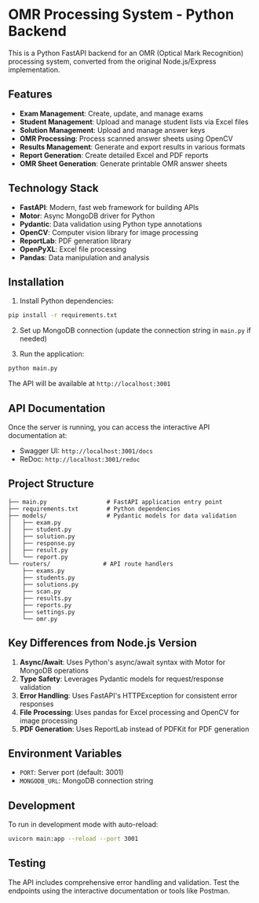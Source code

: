 # OMR Processing System - Python Backend

This is a Python FastAPI backend for an OMR (Optical Mark Recognition) processing system, converted from the original Node.js/Express implementation.

## Features

- **Exam Management**: Create, update, and manage exams
- **Student Management**: Upload and manage student lists via Excel files
- **Solution Management**: Upload and manage answer keys
- **OMR Processing**: Process scanned answer sheets using OpenCV
- **Results Management**: Generate and export results in various formats
- **Report Generation**: Create detailed Excel and PDF reports
- **OMR Sheet Generation**: Generate printable OMR answer sheets

## Technology Stack

- **FastAPI**: Modern, fast web framework for building APIs
- **Motor**: Async MongoDB driver for Python
- **Pydantic**: Data validation using Python type annotations
- **OpenCV**: Computer vision library for image processing
- **ReportLab**: PDF generation library
- **OpenPyXL**: Excel file processing
- **Pandas**: Data manipulation and analysis

## Installation

1. Install Python dependencies:
```bash
pip install -r requirements.txt
```

2. Set up MongoDB connection (update the connection string in `main.py` if needed)

3. Run the application:
```bash
python main.py
```

The API will be available at `http://localhost:3001`

## API Documentation

Once the server is running, you can access the interactive API documentation at:
- Swagger UI: `http://localhost:3001/docs`
- ReDoc: `http://localhost:3001/redoc`

## Project Structure

```
├── main.py                 # FastAPI application entry point
├── requirements.txt        # Python dependencies
├── models/                 # Pydantic models for data validation
│   ├── exam.py
│   ├── student.py
│   ├── solution.py
│   ├── response.py
│   ├── result.py
│   └── report.py
└── routers/               # API route handlers
    ├── exams.py
    ├── students.py
    ├── solutions.py
    ├── scan.py
    ├── results.py
    ├── reports.py
    ├── settings.py
    └── omr.py
```

## Key Differences from Node.js Version

1. **Async/Await**: Uses Python's async/await syntax with Motor for MongoDB operations
2. **Type Safety**: Leverages Pydantic models for request/response validation
3. **Error Handling**: Uses FastAPI's HTTPException for consistent error responses
4. **File Processing**: Uses pandas for Excel processing and OpenCV for image processing
5. **PDF Generation**: Uses ReportLab instead of PDFKit for PDF generation

## Environment Variables

- `PORT`: Server port (default: 3001)
- `MONGODB_URL`: MongoDB connection string

## Development

To run in development mode with auto-reload:
```bash
uvicorn main:app --reload --port 3001
```

## Testing

The API includes comprehensive error handling and validation. Test the endpoints using the interactive documentation or tools like Postman.